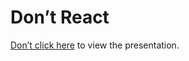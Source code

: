 Don’t React
=====================================

[Don’t click here](http://staltz.com/dont-react) to view the presentation.

